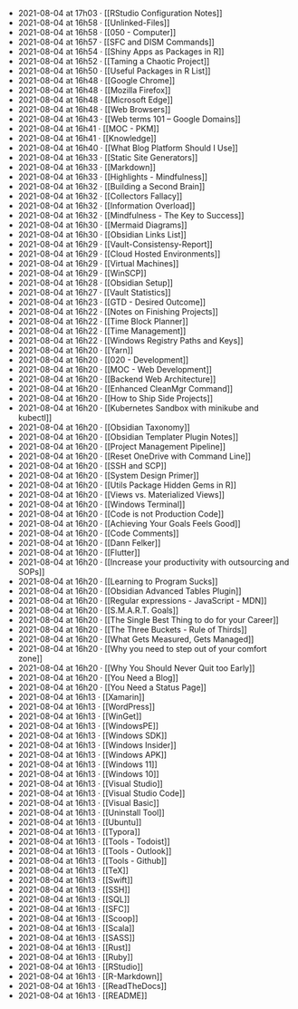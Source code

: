 - 2021-08-04 at 17h03 · [[RStudio Configuration Notes]]
- 2021-08-04 at 16h58 · [[Unlinked-Files]]
- 2021-08-04 at 16h58 · [[050 - Computer]]
- 2021-08-04 at 16h57 · [[SFC and DISM Commands]]
- 2021-08-04 at 16h54 · [[Shiny Apps as Packages in R]]
- 2021-08-04 at 16h52 · [[Taming a Chaotic Project]]
- 2021-08-04 at 16h50 · [[Useful Packages in R List]]
- 2021-08-04 at 16h48 · [[Google Chrome]]
- 2021-08-04 at 16h48 · [[Mozilla Firefox]]
- 2021-08-04 at 16h48 · [[Microsoft Edge]]
- 2021-08-04 at 16h48 · [[Web Browsers]]
- 2021-08-04 at 16h43 · [[Web terms 101 – Google Domains]]
- 2021-08-04 at 16h41 · [[MOC - PKM]]
- 2021-08-04 at 16h41 · [[Knowledge]]
- 2021-08-04 at 16h40 · [[What Blog Platform Should I Use]]
- 2021-08-04 at 16h33 · [[Static Site Generators]]
- 2021-08-04 at 16h33 · [[Markdown]]
- 2021-08-04 at 16h33 · [[Highlights - Mindfulness]]
- 2021-08-04 at 16h32 · [[Building a Second Brain]]
- 2021-08-04 at 16h32 · [[Collectors Fallacy]]
- 2021-08-04 at 16h32 · [[Information Overload]]
- 2021-08-04 at 16h32 · [[Mindfulness - The Key to Success]]
- 2021-08-04 at 16h30 · [[Mermaid Diagrams]]
- 2021-08-04 at 16h30 · [[Obsidian Links List]]
- 2021-08-04 at 16h29 · [[Vault-Consistensy-Report]]
- 2021-08-04 at 16h29 · [[Cloud Hosted Environments]]
- 2021-08-04 at 16h29 · [[Virtual Machines]]
- 2021-08-04 at 16h29 · [[WinSCP]]
- 2021-08-04 at 16h28 · [[Obsidian Setup]]
- 2021-08-04 at 16h27 · [[Vault Statistics]]
- 2021-08-04 at 16h23 · [[GTD - Desired Outcome]]
- 2021-08-04 at 16h22 · [[Notes on Finishing Projects]]
- 2021-08-04 at 16h22 · [[Time Block Planner]]
- 2021-08-04 at 16h22 · [[Time Management]]
- 2021-08-04 at 16h22 · [[Windows Registry Paths and Keys]]
- 2021-08-04 at 16h20 · [[Yarn]]
- 2021-08-04 at 16h20 · [[020 - Development]]
- 2021-08-04 at 16h20 · [[MOC - Web Development]]
- 2021-08-04 at 16h20 · [[Backend Web Architecture]]
- 2021-08-04 at 16h20 · [[Enhanced CleanMgr Command]]
- 2021-08-04 at 16h20 · [[How to Ship Side Projects]]
- 2021-08-04 at 16h20 · [[Kubernetes Sandbox with minikube and kubectl]]
- 2021-08-04 at 16h20 · [[Obsidian Taxonomy]]
- 2021-08-04 at 16h20 · [[Obsidian Templater Plugin Notes]]
- 2021-08-04 at 16h20 · [[Project Management Pipeline]]
- 2021-08-04 at 16h20 · [[Reset OneDrive with Command Line]]
- 2021-08-04 at 16h20 · [[SSH and SCP]]
- 2021-08-04 at 16h20 · [[System Design Primer]]
- 2021-08-04 at 16h20 · [[Utils Package Hidden Gems in R]]
- 2021-08-04 at 16h20 · [[Views vs. Materialized Views]]
- 2021-08-04 at 16h20 · [[Windows Terminal]]
- 2021-08-04 at 16h20 · [[Code is not Production Code]]
- 2021-08-04 at 16h20 · [[Achieving Your Goals Feels Good]]
- 2021-08-04 at 16h20 · [[Code Comments]]
- 2021-08-04 at 16h20 · [[Dann Felker]]
- 2021-08-04 at 16h20 · [[Flutter]]
- 2021-08-04 at 16h20 · [[Increase your productivity with outsourcing and SOPs]]
- 2021-08-04 at 16h20 · [[Learning to Program Sucks]]
- 2021-08-04 at 16h20 · [[Obsidian Advanced Tables Plugin]]
- 2021-08-04 at 16h20 · [[Regular expressions - JavaScript - MDN]]
- 2021-08-04 at 16h20 · [[S.M.A.R.T. Goals]]
- 2021-08-04 at 16h20 · [[The Single Best Thing to do for your Career]]
- 2021-08-04 at 16h20 · [[The Three Buckets - Rule of Thirds]]
- 2021-08-04 at 16h20 · [[What Gets Measured, Gets Managed]]
- 2021-08-04 at 16h20 · [[Why you need to step out of your comfort zone]]
- 2021-08-04 at 16h20 · [[Why You Should Never Quit too Early]]
- 2021-08-04 at 16h20 · [[You Need a Blog]]
- 2021-08-04 at 16h20 · [[You Need a Status Page]]
- 2021-08-04 at 16h13 · [[Xamarin]]
- 2021-08-04 at 16h13 · [[WordPress]]
- 2021-08-04 at 16h13 · [[WinGet]]
- 2021-08-04 at 16h13 · [[WindowsPE]]
- 2021-08-04 at 16h13 · [[Windows SDK]]
- 2021-08-04 at 16h13 · [[Windows Insider]]
- 2021-08-04 at 16h13 · [[Windows APK]]
- 2021-08-04 at 16h13 · [[Windows 11]]
- 2021-08-04 at 16h13 · [[Windows 10]]
- 2021-08-04 at 16h13 · [[Visual Studio]]
- 2021-08-04 at 16h13 · [[Visual Studio Code]]
- 2021-08-04 at 16h13 · [[Visual Basic]]
- 2021-08-04 at 16h13 · [[Uninstall Tool]]
- 2021-08-04 at 16h13 · [[Ubuntu]]
- 2021-08-04 at 16h13 · [[Typora]]
- 2021-08-04 at 16h13 · [[Tools - Todoist]]
- 2021-08-04 at 16h13 · [[Tools - Outlook]]
- 2021-08-04 at 16h13 · [[Tools - Github]]
- 2021-08-04 at 16h13 · [[TeX]]
- 2021-08-04 at 16h13 · [[Swift]]
- 2021-08-04 at 16h13 · [[SSH]]
- 2021-08-04 at 16h13 · [[SQL]]
- 2021-08-04 at 16h13 · [[SFC]]
- 2021-08-04 at 16h13 · [[Scoop]]
- 2021-08-04 at 16h13 · [[Scala]]
- 2021-08-04 at 16h13 · [[SASS]]
- 2021-08-04 at 16h13 · [[Rust]]
- 2021-08-04 at 16h13 · [[Ruby]]
- 2021-08-04 at 16h13 · [[RStudio]]
- 2021-08-04 at 16h13 · [[R-Markdown]]
- 2021-08-04 at 16h13 · [[ReadTheDocs]]
- 2021-08-04 at 16h13 · [[README]]
